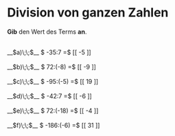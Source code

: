 <!--
version:  0.0.1

language: de

@style
main > *:not(:last-child) {
  margin-bottom: 3rem;
}

input {
    text-align: center;
}

.flex-container {
    display: flex;
    flex-wrap: wrap;
    align-items: stretch;
    gap: 20px;
}

.flex-child {
    flex: 1;
    min-width: 350px;
    margin-right: 20px;
}

@media (max-width: 400px) {
    .flex-child {
        flex: 100%;
        margin-right: 0;
    }
}
@end

formula: \carry   \textcolor{red}{\scriptsize #1}
formula: \digit   \rlap{\carry{#1}}\phantom{#2}#2
formula: \permil  \text{‰}

import: https://raw.githubusercontent.com/LiaTemplates/Tikz-Jax/main/README.md

script: https://cdn.jsdelivr.net/gh/LiaTemplates/Tikz-Jax@main/dist/index.js


tags: Division, Negative Zahlen, sehr leicht, sehr niedrig, Angeben

comment: Dividiere ganze Zahlen im Kopf.

author: Martin Lommatzsch

-->




# Division von ganzen Zahlen

**Gib** den Wert des Terms **an**.

<section class="flex-container">

<div class="flex-child">
<br>
__$a)\;\;$__ $ -35:7 =$ [[  -5  ]]
<br>
</div> 
<div class="flex-child">
<br>
__$b)\;\;$__ $ 72:(-8) =$ [[  -9  ]]
<br>
</div> 
<div class="flex-child">
<br>
__$c)\;\;$__ $ -95:(-5) =$ [[  19  ]]
<br>
</div> 
<div class="flex-child">
<br>
__$d)\;\;$__ $ -42:7 =$ [[  -6  ]]
<br>
</div> 
<div class="flex-child">
<br>
__$e)\;\;$__ $ 72:(-18) =$ [[  -4  ]]
<br>
</div> 
<div class="flex-child">
<br>
__$f)\;\;$__ $ -186:(-6) =$ [[  31  ]]
<br>
</div> 
</section>
<br>
<br>
<br>
<br>

